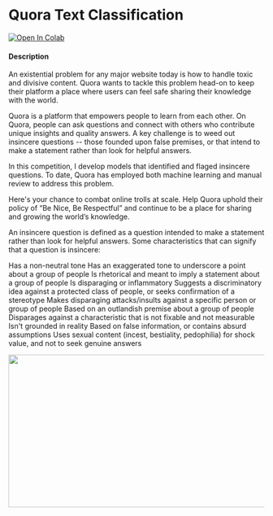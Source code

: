 # Quora Text Classification

[![Open In Colab](https://colab.research.google.com/assets/colab-badge.svg)](https://colab.research.google.com/drive/1eyEUvIFquIBwDbdT3FSvvtTk01bdO-S6?usp=sharing)

#### Description

An existential problem for any major website today is how to handle toxic and divisive content. Quora wants to tackle this problem head-on to keep their platform a place where users can feel safe sharing their knowledge with the world.

Quora is a platform that empowers people to learn from each other. On Quora, people can ask questions and connect with others who contribute unique insights and quality answers. A key challenge is to weed out insincere questions -- those founded upon false premises, or that intend to make a statement rather than look for helpful answers.

In this competition, I develop models that identified and flaged insincere questions. To date, Quora has employed both machine learning and manual review to address this problem.

Here's your chance to combat online trolls at scale. Help Quora uphold their policy of “Be Nice, Be Respectful” and continue to be a place for sharing and growing the world’s knowledge.

An insincere question is defined as a question intended to make a statement rather than look for helpful answers. Some characteristics that can signify that a question is insincere:

Has a non-neutral tone
Has an exaggerated tone to underscore a point about a group of people
Is rhetorical and meant to imply a statement about a group of people
Is disparaging or inflammatory
Suggests a discriminatory idea against a protected class of people, or seeks confirmation of a stereotype
Makes disparaging attacks/insults against a specific person or group of people
Based on an outlandish premise about a group of people
Disparages against a characteristic that is not fixable and not measurable
Isn't grounded in reality
Based on false information, or contains absurd assumptions
Uses sexual content (incest, bestiality, pedophilia) for shock value, and not to seek genuine answers

<img src="https://explosion.ai/_next/image?url=%2Fblog%2Fquora_social.jpg&w=3840&q=75" width = 800 height = 300>
